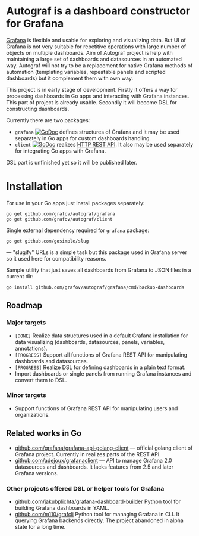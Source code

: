 # Autograf is a dashboard constructor for Grafana

[Grafana](http://grafana.org) is flexible and usable for exploring and visualizing data. But UI of Grafana is not very suitable for repetitive operations with large number of objects on multiple dashboards. Aim of Autograf project is help with maintaining a large set of dashboards and datasources in an automated way. Autograf will not try to be a replacement for native Grafana methods of automation (templating variables, repeatable panels and scripted dashboards) but it complement them with own way.

This project is in early stage of development. Firstly it offers a way for processing dashboards in Go apps and interacting with Grafana instances. This part of project is already usable. Secondly it will become DSL for constructing dashboards. 

Currently there are two packages:

* `grafana` [![GoDoc](https://godoc.org/github.com/grafov/autograf/grafana?status.svg)](https://godoc.org/github.com/grafov/autograf/grafana) defines structures of Grafana and it may be used separately in Go apps for custom dashboards handling. 
* `client` [![GoDoc](https://godoc.org/github.com/grafov/autograf/client?status.svg)](https://godoc.org/github.com/grafov/autograf/client) realizes [HTTP REST API](http://docs.grafana.org/reference/http_api). It also may be used separately for integrating Go apps with Grafana.

DSL part is unfinished yet so it will be published later.

# Installation

For use in your Go apps just install packages separately:

    go get github.com/grafov/autograf/grafana
    go get github.com/grafov/autograf/client

Single external dependency required for `grafana` package:

    go get github.com/gosimple/slug

— "slugify" URLs is a simple task but this package used in Grafana server so it used
here for compatibility reasons.

Sample utility that just saves all dashboards from Grafana to JSON files in a current dir:

    go install github.com/grafov/autograf/grafana/cmd/backup-dashboards

## Roadmap

### Major targets

* `[DONE]` Realize data structures used in a default Grafana installation for data visualizing (dashboards, datasources, panels, variables, annotations).
* `[PROGRESS]` Support all functions of Grafana REST API for manipulating dashboards and datasources.
* `[PROGRESS]` Realize DSL for defining dashboards in a plain text format.
* Import dashboards or single panels from running Grafana instances and convert them to DSL.

### Minor targets

* Support functions of Grafana REST API for manipulating users and organizations.

## Related works in Go

* [github.com/grafana/grafana-api-golang-client](https://github.com/grafana/grafana-api-golang-client) — official golang client of Grafana project. Currently in realizes parts of the REST API.
* [github.com/adejoux/grafanaclient](https://github.com/adejoux/grafanaclient) — API to manage Grafana 2.0 datasources and dashboards. It lacks features from 2.5 and later Grafana versions.

### Other projects offered DSL or helper tools for Grafana

* [github.com/jakubplichta/grafana-dashboard-builder](https://github.com/jakubplichta/grafana-dashboard-builder) Python tool for building Grafana dashboards in YAML.
* [github.com/m110/grafcli](https://github.com/m110/grafcli) Python tool for managing Grafana in CLI. It querying Grafana backends directly. The project abandoned in alpha state for a long time.
